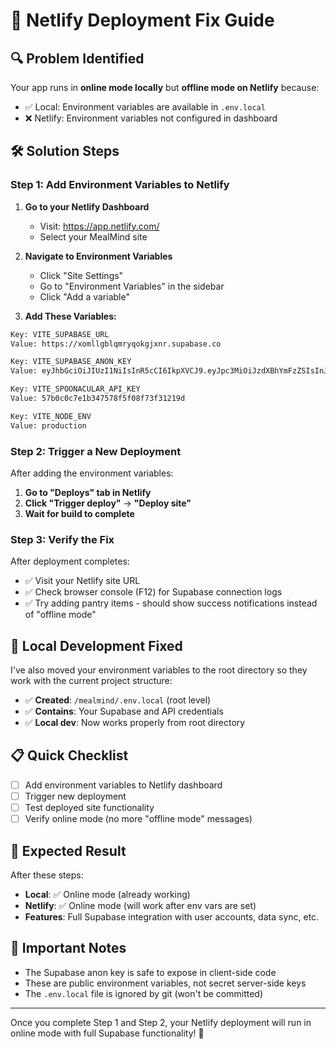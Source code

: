 # 🚀 Netlify Deployment Fix Guide

## 🔍 **Problem Identified**
Your app runs in **online mode locally** but **offline mode on Netlify** because:
- ✅ Local: Environment variables are available in `.env.local`
- ❌ Netlify: Environment variables not configured in dashboard

## 🛠️ **Solution Steps**

### **Step 1: Add Environment Variables to Netlify**

1. **Go to your Netlify Dashboard**
   - Visit: https://app.netlify.com/
   - Select your MealMind site

2. **Navigate to Environment Variables**
   - Click "Site Settings"
   - Go to "Environment Variables" in the sidebar
   - Click "Add a variable"

3. **Add These Variables:**

```bash
Key: VITE_SUPABASE_URL
Value: https://xomllgblqmryqokgjxnr.supabase.co

Key: VITE_SUPABASE_ANON_KEY  
Value: eyJhbGciOiJIUzI1NiIsInR5cCI6IkpXVCJ9.eyJpc3MiOiJzdXBhYmFzZSIsInJlZiI6InhvbWxsZ2JscW1yeXFva2dqeG5yIiwicm9sZSI6ImFub24iLCJpYXQiOjE3NTUxMjMwMzksImV4cCI6MjA3MDY5OTAzOX0.m2EiYqXklJyb012_iGjl0g7sJbFhWUOVuKApIm6i2Wk

Key: VITE_SPOONACULAR_API_KEY
Value: 57b0c0c7e1b347578f5f08f73f31219d

Key: VITE_NODE_ENV
Value: production
```

### **Step 2: Trigger a New Deployment**

After adding the environment variables:

1. **Go to "Deploys" tab in Netlify**
2. **Click "Trigger deploy"** → **"Deploy site"**
3. **Wait for build to complete**

### **Step 3: Verify the Fix**

After deployment completes:
- ✅ Visit your Netlify site URL
- ✅ Check browser console (F12) for Supabase connection logs
- ✅ Try adding pantry items - should show success notifications instead of "offline mode"

## 🔧 **Local Development Fixed**

I've also moved your environment variables to the root directory so they work with the current project structure:

- ✅ **Created**: `/mealmind/.env.local` (root level)
- ✅ **Contains**: Your Supabase and API credentials
- ✅ **Local dev**: Now works properly from root directory

## 📋 **Quick Checklist**

- [ ] Add environment variables to Netlify dashboard
- [ ] Trigger new deployment
- [ ] Test deployed site functionality
- [ ] Verify online mode (no more "offline mode" messages)

## 🎯 **Expected Result**

After these steps:
- **Local**: ✅ Online mode (already working)
- **Netlify**: ✅ Online mode (will work after env vars are set)
- **Features**: Full Supabase integration with user accounts, data sync, etc.

## 🚨 **Important Notes**

- The Supabase anon key is safe to expose in client-side code
- These are public environment variables, not secret server-side keys
- The `.env.local` file is ignored by git (won't be committed)

---

Once you complete Step 1 and Step 2, your Netlify deployment will run in online mode with full Supabase functionality! 🚀